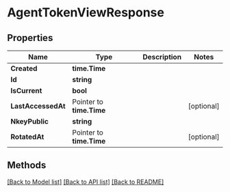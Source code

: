 # AgentTokenViewResponse

## Properties

Name | Type | Description | Notes
------------ | ------------- | ------------- | -------------
**Created** | **time.Time** |  | 
**Id** | **string** |  | 
**IsCurrent** | **bool** |  | 
**LastAccessedAt** | Pointer to **time.Time** |  | [optional] 
**NkeyPublic** | **string** |  | 
**RotatedAt** | Pointer to **time.Time** |  | [optional] 

## Methods


[[Back to Model list]](../README.md#documentation-for-models) [[Back to API list]](../README.md#documentation-for-api-endpoints) [[Back to README]](../README.md)



